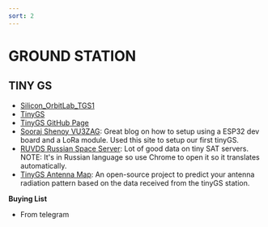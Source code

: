 ```yaml
---
sort: 2
---
```


# GROUND STATION 

## TINY GS

- [Silicon_OrbitLab_TGS1](https://tinygs.com/station/Silicon_OrbitLab_TGS1@6240637039)
- [TinyGS](https://tinygs.com) 
- [TinyGS GitHub Page](https://github.com/G4lile0/tinyGS)
- [Sooraj Shenoy VU3ZAG](https://soorajshenoys.blogspot.com/2023/01/lora-433mhz-tinygs-satellite-ground.html): Great blog on how to setup using a ESP32 dev board and a LoRa module. Used this site to setup our first tinyGS.
- [RUVDS Russian Space Server](https://sputnik.rucloud.host): Lot of good data on tiny SAT servers. NOTE: It's in Russian language so use Chrome to open it so it translates automatically.
- [TinyGS Antenna Map](https://github.com/mahtin/tinyGS-antenna-map.git): An open-source project to predict your antenna radiation pattern based on the data received from the tinyGS station.

**Buying List**
- From telegram
